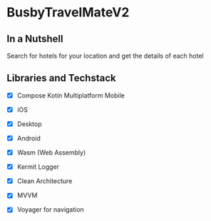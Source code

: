 # BusbyTravelMateV2

## In a Nutshell
Search for hotels for your location and get the details of each hotel

## Libraries and Techstack
* [X] Compose Kotin Multiplatform Mobile
* [X] iOS
* [X] Desktop
* [X] Android
* [X] Wasm (Web Assembly)
* [X] Kermit Logger
* [X] Clean Architecture
* [X] MVVM
* [X] Voyager for navigation  

